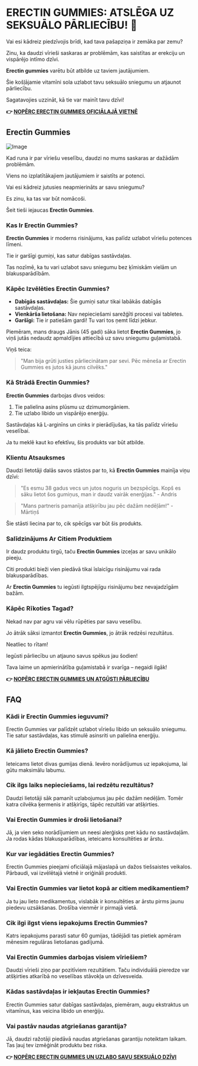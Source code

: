 # ERECTIN GUMMIES: ATSLĒGA UZ SEKSUĀLO PĀRLIECĪBU! 🔑

Vai esi kādreiz piedzīvojis brīdi, kad tava pašapziņa ir zemāka par zemu? 

Zinu, ka daudzi vīrieši saskaras ar problēmām, kas saistītas ar erekciju un vispārējo intīmo dzīvi. 

**Erectin gummies** varētu būt atbilde uz taviem jautājumiem. 

Šie košļājamie vitamīni sola uzlabot tavu seksuālo sniegumu un atjaunot pārliecību. 

Sagatavojies uzzināt, kā tie var mainīt tavu dzīvi!



**👉 [NOPĒRC ERECTIN GUMMIES OFICIĀLAJĀ VIETNĒ](https://gchaffi.com/NtrSrGiI)**

## Erectin Gummies

![Image](https://www2.sellhealth.com/262/erectingummies_6_1.jpg)

Kad runa ir par vīriešu veselību, daudzi no mums saskaras ar dažādām problēmām. 

Viens no izplatītākajiem jautājumiem ir saistīts ar potenci. 

Vai esi kādreiz jutusies neapmierināts ar savu sniegumu? 

Es zinu, ka tas var būt nomācoši. 

Šeit tieši iejaucas **Erectin Gummies**.

### Kas Ir Erectin Gummies?

**Erectin Gummies** ir moderns risinājums, kas palīdz uzlabot vīriešu potences līmeni. 

Tie ir garšīgi gumiņi, kas satur dabīgas sastāvdaļas.

Tas nozīmē, ka tu vari uzlabot savu sniegumu bez ķīmiskām vielām un blakusparādībām.

### Kāpēc Izvēlēties Erectin Gummies?

- **Dabīgās sastāvdaļas:** Šie gumiņi satur tikai labākās dabīgās sastāvdaļas.
- **Vienkārša lietošana:** Nav nepieciešami sarežģīti procesi vai tabletes.
- **Garšīgi:** Tie ir patiešām gardi! Tu vari tos ņemt līdzi jebkur.

Piemēram, mans draugs Jānis (45 gadi) sāka lietot **Erectin Gummies**, jo viņš jutās nedaudz apmaldījies attiecībā uz savu sniegumu guļamistabā. 

Viņš teica:

> "Man bija grūti justies pārliecinātam par sevi. Pēc mēneša ar Erectin Gummies es jutos kā jauns cilvēks."

### Kā Strādā Erectin Gummies?

**Erectin Gummies** darbojas divos veidos:

1. Tie palielina asins plūsmu uz dzimumorgāniem.
2. Tie uzlabo libido un vispārējo enerģiju.

Sastāvdaļas kā L-arginīns un cinks ir pierādījušas, ka tās palīdz vīriešu veselībai.

Ja tu meklē kaut ko efektīvu, šis produkts var būt atbilde.

### Klientu Atsauksmes

Daudzi lietotāji dalās savos stāstos par to, kā **Erectin Gummies** mainīja viņu dzīvi:

> "Es esmu 38 gadus vecs un jutos noguris un bezspēcīgs. Kopš es sāku lietot šos gumiņus, man ir daudz vairāk enerģijas." - Andris

> "Mans partneris pamanīja atšķirību jau pēc dažām nedēļām!" - Mārtiņš

Šie stāsti liecina par to, cik spēcīgs var būt šis produkts.

### Salīdzinājums Ar Citiem Produktiem

Ir daudz produktu tirgū, taču **Erectin Gummies** izceļas ar savu unikālo pieeju.

Citi produkti bieži vien piedāvā tikai īslaicīgu risinājumu vai rada blakusparādības.

Ar **Erectin Gummies** tu iegūsti ilgtspējīgu risinājumu bez nevajadzīgām bažām.

### Kāpēc Rīkoties Tagad?

Nekad nav par agru vai vēlu rūpēties par savu veselību. 

Jo ātrāk sāksi izmantot **Erectin Gummies**, jo ātrāk redzēsi rezultātus.

Neatliec to rītam!

Iegūsti pārliecību un atjauno savus spēkus jau šodien!

Tava laime un apmierinātība guļamistabā ir svarīga – negaidi ilgāk!



**👉 [NOPĒRC ERECTIN GUMMIES UN ATGŪSTI PĀRLIECĪBU](https://gchaffi.com/NtrSrGiI)**

## FAQ

### Kādi ir Erectin Gummies ieguvumi?

Erectin Gummies var palīdzēt uzlabot vīriešu libido un seksuālo sniegumu. Tie satur sastāvdaļas, kas stimulē asinsriti un palielina enerģiju.

### Kā jālieto Erectin Gummies?

Ieteicams lietot divas gumijas dienā. Ievēro norādījumus uz iepakojuma, lai gūtu maksimālu labumu.

### Cik ilgs laiks nepieciešams, lai redzētu rezultātus?

Daudzi lietotāji sāk pamanīt uzlabojumus jau pēc dažām nedēļām. Tomēr katra cilvēka ķermenis ir atšķirīgs, tāpēc rezultāti var atšķirties.

### Vai Erectin Gummies ir droši lietošanai?

Jā, ja vien seko norādījumiem un neesi alerģisks pret kādu no sastāvdaļām. Ja rodas kādas blakusparādības, ieteicams konsultēties ar ārstu.

### Kur var iegādāties Erectin Gummies?

Erectin Gummies pieejami oficiālajā mājaslapā un dažos tiešsaistes veikalos. Pārbaudi, vai izvēlētajā vietnē ir oriģināli produkti.

### Vai Erectin Gummies var lietot kopā ar citiem medikamentiem?

Ja tu jau lieto medikamentus, vislabāk ir konsultēties ar ārstu pirms jaunu piedevu uzsākšanas. Drošība vienmēr ir pirmajā vietā.

### Cik ilgi ilgst viens iepakojums Erectin Gummies?

Katrs iepakojums parasti satur 60 gumijas, tādējādi tas pietiek apmēram mēnesim regulāras lietošanas gadījumā.

### Vai Erectin Gummies darbojas visiem vīriešiem?

Daudzi vīrieši ziņo par pozitīviem rezultātiem. Taču individuālā pieredze var atšķirties atkarībā no veselības stāvokļa un dzīvesveida.

### Kādas sastāvdaļas ir iekļautas Erectin Gummies?

Erectin Gummies satur dabīgas sastāvdaļas, piemēram, augu ekstraktus un vitamīnus, kas veicina libido un enerģiju.

### Vai pastāv naudas atgriešanas garantija?

Jā, daudzi ražotāji piedāvā naudas atgriešanas garantiju noteiktam laikam. Tas ļauj tev izmēģināt produktu bez riska.



**👉 [NOPĒRC ERECTIN GUMMIES UN UZLABO SAVU SEKSUĀLO DZĪVI](https://gchaffi.com/NtrSrGiI)**